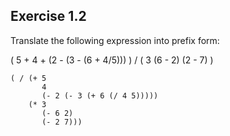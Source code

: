 ## Exercise 1.2

Translate the following expression into prefix form:

( 5 + 4 + (2 - (3 - (6 + 4/5))) ) /  ( 3 (6 - 2) (2 - 7) )

```
( / (+ 5
       4
       (- 2 (- 3 (+ 6 (/ 4 5)))))
    (* 3
       (- 6 2)
       (- 2 7)))
```
